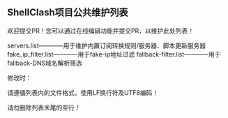 ## ShellClash项目公共维护列表

欢迎提交PR！您可以通过在线编辑功能并提交PR，以维护此处列表！

servers.list————用于维护内置订阅转换规则/服务器、脚本更新服务器
fake_ip_filter.list————用于fake-ip地址过滤
fallback-filter.list————用于fallback-DNS域名解析筛选

修改时：

请遵循列表内的文件格式，使用LF换行符及UTF8编码！

请勿删除列表末尾的空行！
